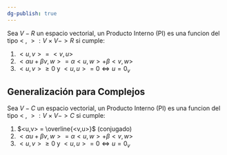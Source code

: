 ```yaml
---
dg-publish: true
---
```

Sea $V-R$ un espacio vectorial, un Producto Interno (PI) es una funcion del tipo $< \  , \ > : V \times V -> R$ si cumple:
1) $<u,v> = <v,u>$
2) $<\alpha u+ \beta v, w> = \alpha <u,w> +  \beta <v,w>$
3) $<u,v> \geq 0$ y $<u, u> = 0 \iff u = 0_v$ 

## Generalización para Complejos
Sea $V-C$ un espacio vectorial, un Producto Interno (PI) es una funcion del tipo $< \  , \ > : V \times V ->C$ si cumple:
1) $<u,v> = \overline{<v,u>}$ (conjugado)
2) $<\alpha u+ \beta v, w> = \alpha <u,w> +  \beta <v,w>$
3) $<u,v> \geq 0$ y $<u, u> = 0 \iff u = 0_v$ 